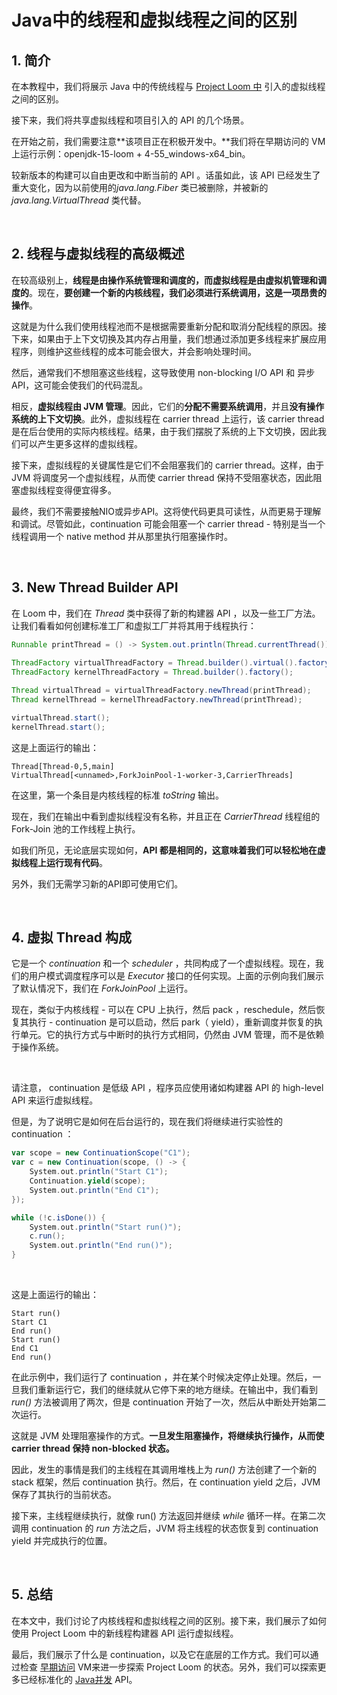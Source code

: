 # Java中的线程和虚拟线程之间的区别



## 1. 简介

在本教程中，我们将展示 Java 中的传统线程与 [Project Loom 中](https://www.baeldung.com/openjdk-project-loom) 引入的虚拟线程之间的区别。

接下来，我们将共享虚拟线程和项目引入的 API 的几个场景。

在开始之前，我们需要注意**该项目正在积极开发中。**我们将在早期访问的 VM 上运行示例：openjdk-15-loom + 4-55_windows-x64_bin。

较新版本的构建可以自由更改和中断当前的 API 。话虽如此，该 API 已经发生了重大变化，因为以前使用的*java.lang.Fiber* 类已被删除，并被新的 *java.lang.VirtualThread* 类代替。

&nbsp;

## 2. 线程与虚拟线程的高级概述

在较高级别上，**线程是由操作系统管理和调度的，而虚拟线程是由虚拟机管理和调度的**。现在，**要创建一个新的内核线程，我们必须进行系统调用，这是一项昂贵的操作**。

这就是为什么我们使用线程池而不是根据需要重新分配和取消分配线程的原因。接下来，如果由于上下文切换及其内存占用量，我们想通过添加更多线程来扩展应用程序，则维护这些线程的成本可能会很大，并会影响处理时间。

然后，通常我们不想阻塞这些线程，这导致使用 non-blocking  I/O API 和 异步 API，这可能会使我们的代码混乱。

相反，**虚拟线程由 JVM 管理**。因此，它们的**分配不需要系统调用**，并且**没有操作系统的上下文切换**。此外，虚拟线程在 carrier thread 上运行，该 carrier thread 是在后台使用的实际内核线程。结果，由于我们摆脱了系统的上下文切换，因此我们可以产生更多这样的虚拟线程。

接下来，虚拟线程的关键属性是它们不会阻塞我们的 carrier thread。这样，由于 JVM 将调度另一个虚拟线程，从而使 carrier thread 保持不受阻塞状态，因此阻塞虚拟线程变得便宜得多。

最终，我们不需要接触NIO或异步API。这将使代码更具可读性，从而更易于理解和调试。尽管如此，continuation 可能会阻塞一个 carrier thread - 特别是当一个线程调用一个 native method 并从那里执行阻塞操作时。

&nbsp;

## 3. New Thread Builder API

在 Loom 中，我们在 *Thread* 类中获得了新的构建器 API ，以及一些工厂方法。让我们看看如何创建标准工厂和虚拟工厂并将其用于线程执行：

```java
Runnable printThread = () -> System.out.println(Thread.currentThread());
        
ThreadFactory virtualThreadFactory = Thread.builder().virtual().factory();
ThreadFactory kernelThreadFactory = Thread.builder().factory();

Thread virtualThread = virtualThreadFactory.newThread(printThread);
Thread kernelThread = kernelThreadFactory.newThread(printThread);

virtualThread.start();
kernelThread.start();
```

这是上面运行的输出：

```plaintext
Thread[Thread-0,5,main]
VirtualThread[<unnamed>,ForkJoinPool-1-worker-3,CarrierThreads]
```

在这里，第一个条目是内核线程的标准 *toString* 输出。

现在，我们在输出中看到虚拟线程没有名称，并且正在 *CarrierThread* 线程组的 Fork-Join 池的工作线程上执行。

如我们所见，无论底层实现如何，**API 都是相同的，这意味着我们可以轻松地在虚拟线程上运行现有代码**。

另外，我们无需学习新的API即可使用它们。

&nbsp;

## 4. 虚拟 Thread 构成

它是一个 $continuation$ 和一个 $scheduler$ ，共同构成了一个虚拟线程。现在，我们的用户模式调度程序可以是 *Executor* 接口的任何实现。上面的示例向我们展示了默认情况下，我们在 *ForkJoinPool* 上运行。

现在，类似于内核线程 - 可以在 CPU 上执行，然后 pack ，reschedule，然后恢复其执行 -  continuation 是可以启动，然后 park（ yield），重新调度并恢复的执行单元。它的执行方式与中断时的执行方式相同，仍然由 JVM 管理，而不是依赖于操作系统。

&nbsp;

请注意， continuation 是低级 API ，程序员应使用诸如构建器 API 的 high-level API 来运行虚拟线程。

但是，为了说明它是如何在后台运行的，现在我们将继续进行实验性的 continuation ：

```scala
var scope = new ContinuationScope("C1");
var c = new Continuation(scope, () -> {
    System.out.println("Start C1");
    Continuation.yield(scope);
    System.out.println("End C1");
});

while (!c.isDone()) {
    System.out.println("Start run()");
    c.run();
    System.out.println("End run()");
}
```

&nbsp;

这是上面运行的输出：

```plaintext
Start run()
Start C1
End run()
Start run()
End C1
End run()
```

在此示例中，我们运行了 continuation ，并在某个时候决定停止处理。然后，一旦我们重新运行它，我们的继续就从它停下来的地方继续。在输出中，我们看到 *run()* 方法被调用了两次，但是 continuation 开始了一次，然后从中断处开始第二次运行。

这就是 JVM 处理阻塞操作的方式。**一旦发生阻塞操作，将继续执行操作，从而使 carrier thread 保持 non-blocked 状态。**

因此，发生的事情是我们的主线程在其调用堆栈上为 *run()* 方法创建了一个新的 stack 框架，然后 continuation 执行。然后，在 continuation  yield 之后，JVM 保存了其执行的当前状态。

接下来，主线程继续执行，就像 run() 方法返回并继续 *while* 循环一样。在第二次调用 continuation 的 *run* 方法之后，JVM 将主线程的状态恢复到 continuation  yield 并完成执行的位置。

&nbsp;

## 5. 总结

在本文中，我们讨论了内核线程和虚拟线程之间的区别。接下来，我们展示了如何使用 Project Loom 中的新线程构建器 API 运行虚拟线程。

最后，我们展示了什么是 continuation，以及它在底层的工作方式。我们可以通过检查 [早期访问](https://jdk.java.net/loom/) VM来进一步探索 Project Loom 的状态。另外，我们可以探索更多已经标准化的 [Java并发](https://www.baeldung.com/java-concurrency) API。